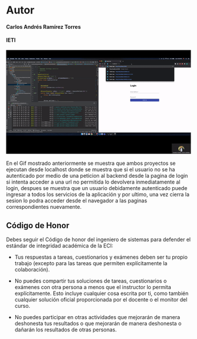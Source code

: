 
# Autor

#### Carlos Andrés Ramírez Torres
#### IETI 

![](https://github.com/CAndresRa/Spring-Boot-Secure-API-React-URL-Backend/blob/master/LABLABLAB.gif)

En el Gif mostrado anteriormente se muestra que ambos proyectos se ejecutan desde localhost donde se muestra que si el usuario no se ha autenticado por medio de una peticion al backend desde la pagina de login si intenta acceder a una url no permitida lo devolvera inmediatamente al login, despues se muestra que un usuario debidamente autenticado puede ingresar a todos los servicios de la aplicación y por ultimo, una vez cierra la sesion lo podra acceder desde el navegador a las paginas correspondientes nuevamente.

Código de Honor
------
Debes seguir el Código de honor del ingeniero de sistemas para defender el estándar de integridad académica de la ECI:

- Tus respuestas a tareas, cuestionarios y exámenes deben ser tu propio trabajo (excepto para las tareas que permiten explícitamente la colaboración).

- No puedes compartir tus soluciones de tareas, cuestionarios o exámenes con otra persona a menos que el instructor lo permita explícitamente. Esto incluye cualquier cosa escrita por ti, como también cualquier solución oficial proporcionada por el docente o el monitor del curso.

- No puedes participar en otras actividades que mejorarán de manera deshonesta tus resultados o que mejorarán de manera deshonesta o dañarán los resultados de otras personas.
